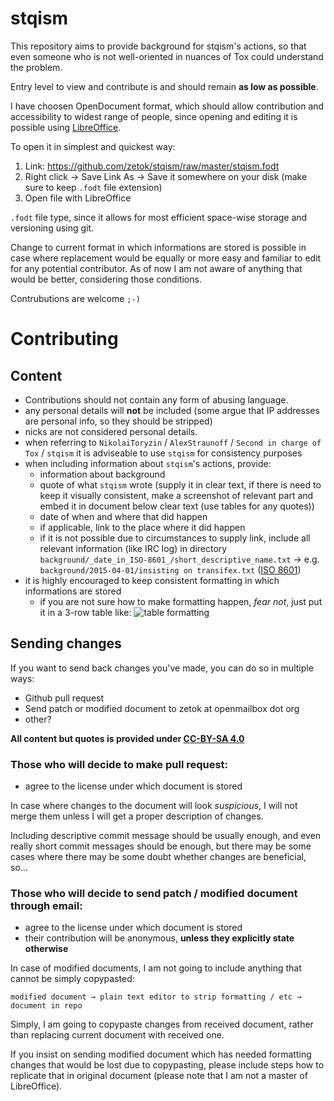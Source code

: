 stqism
====

This repository aims to provide background for stqism's actions, so that even someone who is not well-oriented in nuances of Tox could understand the problem.

Entry level to view and contribute is and should remain **as low as possible**.

I have choosen OpenDocument format, which should allow contribution and accessibility to widest range of people, since opening and editing it is possible using [LibreOffice](https://www.libreoffice.org).

To open it in simplest and quickest way:

1. Link: https://github.com/zetok/stqism/raw/master/stqism.fodt
2. Right click → Save Link As → Save it somewhere on your disk (make sure to keep ``.fodt`` file extension)
3. Open file with LibreOffice



``.fodt`` file type, since it allows for most efficient space-wise storage and versioning using git.


Change to current format in which informations are stored is possible in case where replacement would be equally or more easy and familiar to edit for any potential contributor. As of now I am not aware of anything that would be better, considering those conditions.

Contrubutions are welcome ``;-)``

# Contributing

## Content

* Contributions should not contain any form of abusing language.
* any personal details will **not** be included (some argue that IP addresses are personal info, so they should be stripped)
* nicks are not considered personal details.
* when referring to ``NikolaiToryzin`` / ``AlexStraunoff`` / ``Second in charge of Tox`` / ``stqism`` it is adviseable to use ``stqism`` for consistency purposes
* when including information about ``stqism``'s actions, provide:
  - information about background
  - quote of what ``stqism`` wrote (supply it in clear text, if there is need to keep it visually consistent, make a screenshot of relevant part and embed it in document below clear text (use tables for any quotes))
  - date of when and where that did happen
  - if applicable, link to the place where it did happen
  - if it is not possible due to circumstances to supply link, include all relevant information (like IRC log) in directory ``background/_date_in_ISO-8601_/short_descriptive_name.txt`` → e.g. ``background/2015-04-01/insisting on transifex.txt`` ([ISO 8601](https://en.wikipedia.org/wiki/ISO_8601))
* it is highly encouraged to keep consistent formatting in which informations are stored
  - if you are not sure how to make formatting happen, *fear not*, just put it in a 3-row table like: ![table formatting](https://cloud.githubusercontent.com/assets/3148759/6939854/84182e04-d868-11e4-9119-1f9e80ea63e2.png)


## Sending changes

If you want to send back changes you've made, you can do so in multiple ways:
* Github pull request
* Send patch or modified document to zetok at openmailbox dot org
* other?

**All content but quotes is provided under [CC-BY-SA 4.0](https://creativecommons.org/licenses/by-sa/4.0)**

### Those who will decide to make pull request:
* agree to the license under which document is stored

In case where changes to the document will look *suspicious*, I will not merge them unless I will get a proper description of changes.

Including descriptive commit message should be usually enough, and even really short commit messages should be enough, but there may be some cases where there may be some doubt whether changes are beneficial, so…

### Those who will decide to send patch / modified document through email:
* agree to the license under which document is stored
* their contribution will be anonymous, **unless they explicitly state otherwise**

In case of modified documents, I am not going to include anything that cannot be simply copypasted:
```
modified document → plain text editor to strip formatting / etc → document in repo
```
Simply, I am going to copypaste changes from received document, rather than replacing current document with received one.

If you insist on sending modified document which has needed formatting changes that would be lost due to copypasting, please include steps how to replicate that in original document (please note that I am not a master of LibreOffice).

